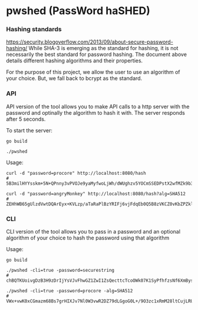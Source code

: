 # pwshed (PassWord haSHED)

### Hashing standards

https://security.blogoverflow.com/2013/09/about-secure-password-hashing/
While SHA-3 is emerging as the standard for hashing, it is not necessarily the best standard for password hashing. The document above details different hashing algorithms and their properties.

For the purpose of this project, we allow the user to use an algorithm of your choice. But, we fall back to bcrypt as the standard.

### API

API version of the tool allows you to make API calls to a http server with the password and optinally the algorithm to hash it with. The server responds after 5 seconds.

To start the server:
```
go build

./pwshed
```

Usage:
```
curl -d "password=procore" http://localhost:8080/hash
# 5B3milHYYsskm+5N+QPnny3vPVOJe9yaMyfwoLjWh/dWUghzv5YOCmSSEDPstX2wfMZk9b39d/j+i0A3/rTarA==

curl -d "password=angryMonkey" http://localhost:8080/hash?alg=SHA512
# ZEHhWB65gUlzdVwtDQArEyx+KVLzp/aTaRaPlBzYRIFj6vjFdqEb0Q5B8zVKCZ0vKbZPZklJz0Fd7su2A+gf7Q==
```

### CLI

CLI version of the tool allows you to pass in a password and an optional algorithm of your choice to hash the password using that algorithm

Usage:
```
go build

./pwshed -cli=true -password=securestring
# chBQTKUoivgDzB3H9zDrIjYsVJvFhwGZ1ZwI1ZsQecttcTcoOWk07K1SyPfhfzsNf6XmBys0stnbQhHGku8qgw==

./pwshed -cli=true -password=procore -alg=SHA512
# VWx+vwK0xCGmazm68Bs7grHIXJv7Nl0W3vwR2DZ79dLGgoG0L+/9O3zc1xRmM28ltCujLRUb1/nEqJU3fQJMRw==
```



